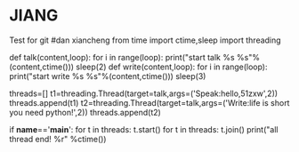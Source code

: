 # JIANG
Test for git
#dan xiancheng
from time import ctime,sleep
import threading

def talk(content,loop):
    for i in range(loop):
        print("start talk %s %s"%(content,ctime()))
        sleep(2)
def write(content,loop):
    for i in range(loop):
        print("start write %s %s"%(content,ctime()))
        sleep(3)

threads=[]
t1=threading.Thread(target=talk,args=('Speak:hello,51zxw',2))
threads.append(t1)
t2=threading.Thread(target=talk,args=('Write:life is short you need python!',2))
threads.append(t2)

if __name__=='__main__':
    for t in threads:
        t.start()
    for t in threads:
        t.join()
    print("all thread end! %r" %ctime())
